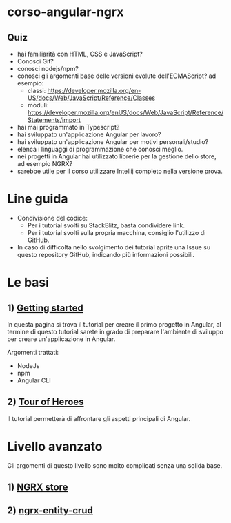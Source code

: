 # corso-angular-ngrx
## Quiz
 - hai familiarità con HTML, CSS e JavaScript?
 - Conosci Git?
 - conosci nodejs/npm?
 - conosci gli argomenti base delle versioni evolute dell'ECMAScript? ad esempio:
    - classi: https://developer.mozilla.org/en-US/docs/Web/JavaScript/Reference/Classes
    - moduli: https://developer.mozilla.org/enUS/docs/Web/JavaScript/Reference/Statements/import
 - hai mai programmato in Typescript?
 - hai sviluppato un'applicazione Angular per lavoro?
 - hai sviluppato un'applicazione Angular per motivi personali/studio?
 - elenca i linguaggi di programmazione che conosci meglio.
 - nei progetti in Angular hai utilizzato librerie per la gestione dello store, ad esempio NGRX?
 - sarebbe utile per il corso utilizzare Intellij completo nella versione prova.

# Line guida
- Condivisione del codice:
   - Per i tutorial svolti su StackBlitz, basta condividere link.
   - Per i tutorial svolti sulla propria macchina, consiglio l'utilizzo di GitHub.
- In caso di difficolta nello svolgimento dei tutorial aprite una Issue su questo repository GitHub, indicando più informazioni possibili.

# Le basi  
## 1) [Getting started](https://angular.io/guide/setup-local)
In questa pagina si trova il tutorial per creare il primo progetto in Angular, al termine di questo tutorial sarete in grado di preparare l'ambiente di sviluppo per creare un'applicazione in Angular.

Argomenti trattati:
- NodeJs
- npm
- Angular CLI

## 2) [Tour of Heroes](https://angular.io/tutorial)
Il tutorial permetterà di affrontare gli aspetti principali di Angular.

# Livello avanzato 
Gli argomenti di questo livello sono molto complicati senza una solida base.
## 1) [NGRX store](https://ngrx.io/guide/store)
## 2) [ngrx-entity-crud](https://www.npmjs.com/package/ngrx-entity-crud)

